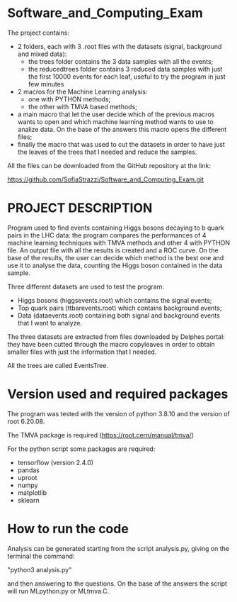 # Software_and_Computing_Exam

The project contains:
- 2 folders, each with 3 .root files with the datasets (signal, background and mixed data):
  - the trees folder contains the 3 data samples with all the events;
  - the reducedtrees folder contains 3 reduced data samples with just the first 10000 events for each leaf, useful to try the program in just few minutes
-  2 macros for the Machine Learning analysis:
    - one with PYTHON methods;
    - the other with TMVA based methods;
- a main macro that let the user decide which of the previous macros wants to open and which machine learning method wants to use to analize data. On the base of the answers this macro opens the different files;
- finally the macro that was used to cut the datasets in order to have just the leaves of the trees that I needed and reduce the samples.


All the files can be downloaded from the GitHub repository at the link:

https://github.com/SofiaStrazzi/Software_and_Computing_Exam.git

# PROJECT DESCRIPTION

Program used to find events containing Higgs bosons decaying to b quark pairs in the LHC data: the program compares the performances of 4 machine learning techniques with TMVA methods and other 4 with PYTHON file. An output file with all the results is created and a ROC curve. On the base of the results, the user can decide which method is the best one and use it to analyse the data, counting the Higgs boson contained in the data sample.

Three different datasets are used to test the program:
- Higgs bosons (higgsevents.root) which contains the signal events;
- Top quark pairs (ttbarevents.root) which contains background events;
- Data (dataevents.root) containing both signal and background events that I want to analyze.

The three datasets are extracted from files downloaded by Delphes portal:
they have been cutted through the macro copyleaves in order to obtain smaller files with just the information that I needed.

All the trees are called EventsTree. 


# Version used and required packages

The program was tested with the version of python 3.8.10 and the version of root 6.20.08.

The TMVA package is required (https://root.cern/manual/tmva/)

For the python script some packages are required:
- tensorflow (version 2.4.0)
- pandas
- uproot
- numpy
- matplotlib
- sklearn


# How to run the code 

Analysis can be generated starting from the script analysis.py, giving on the terminal the command:

"python3 analysis.py" 

and then answering to the questions. On the base of the answers the script will run MLpython.py or MLtmva.C.
